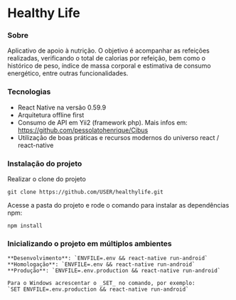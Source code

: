 # Healthy Life

### Sobre

Aplicativo de apoio à nutrição. O objetivo é acompanhar as refeições realizadas, verificando o total de calorias por refeição, bem como o histórico de peso, índice de massa corporal e estimativa de consumo energético, entre outras funcionalidades.

### Tecnologias

- React Native na versão 0.59.9
- Arquitetura offline first
- Consumo de API em Yii2 (framework php). Mais infos em: https://github.com/pessolatohenrique/Cibus
- Utilização de boas práticas e recursos modernos do universo react / react-native

### Instalação do projeto

Realizar o clone do projeto

    git clone https://github.com/USER/healthylife.git

Acesse a pasta do projeto e rode o comando para instalar as dependências npm:

    npm install

### Inicializando o projeto em múltiplos ambientes

    **Desenvolvimento**: `ENVFILE=.env && react-native run-android`
    **Homologação**: `ENVFILE=.env && react-native run-android`
    **Produção**: `ENVFILE=.env.production && react-native run-android`

    Para o Windows acrescentar o _SET_ no comando, por exemplo:
    `SET ENVFILE=.env.production && react-native run-android`
